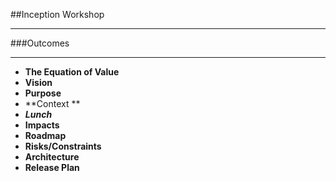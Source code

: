 <!-- .slide: data-background="resources/footer.svg" data-background-size="contain" data-background-position="bottom"  -->

##Inception Workshop
- - -
###Outcomes
- - -
* **The Equation of Value**  <!-- .element: style="color:#e0dfe4"; -->
* **Vision** <!-- .element: style="color:#e0dfe4"; -->
* **Purpose** <!-- .element: style="color:#e0dfe4"; -->
* **Context ** <!-- .element: style="color:#e0dfe4"; -->
* _**Lunch**_ <!-- .element: style="color:#e0dfe4"; -->
* **Impacts**  <!-- .element: style="color:#e0dfe4"; -->
* **Roadmap** <!-- .element: style="color:#e0dfe4"; -->
* **Risks/Constraints** <!-- .element: style="color:#e0dfe4"; -->
* **Architecture**  <!-- .element: style="color:#e0dfe4"; -->
* **Release Plan**

<aside class="notes">
</aside>
